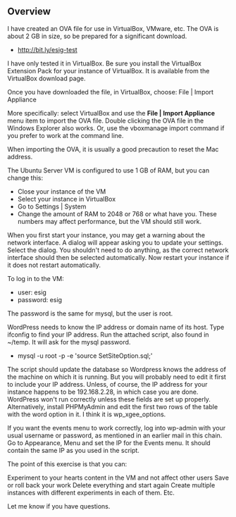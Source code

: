 ## Overview

I have created an OVA file for use in VirtualBox, VMware, etc. The OVA is about 2 GB in size, so be prepared for a significant download.

- <http://bit.ly/esig-test>

I have only tested it in VirtualBox. Be sure you install the VirtualBox Extension Pack for your instance of VirtualBox. It is available from the VirtualBox download page.

Once you have downloaded the file, in VirtualBox, choose: File | Import Appliance

More specifically: select VirtualBox and use the **File | Import Appliance** menu item to import the OVA file. Double clicking the OVA file in the Windows Explorer also works. Or, use the vboxmanage import command if you prefer to work at the command line.

When importing the OVA, it is usually a good precaution to reset the Mac address.

The Ubuntu Server VM is configured to use 1 GB of RAM, but you can change this:

- Close your instance of the VM
- Select your instance in VirtualBox
- Go to Settings | System
- Change the amount of RAM to 2048 or 768 or what have you. These numbers may affect performance, but the VM should still work.

When you first start your instance, you may get a warning about the network interface. A dialog will appear asking you to update your settings. Select the dialog. You shouldn't need to do anything, as the correct network interface should then be selected automatically. Now restart your instance if it does not restart automatically.

To log in to the VM:

- user: esig
- password: esig

The password is the same for mysql, but the user is root.

WordPress needs to know the IP address or domain name of its host. Type ifconfig to find your IP address. Run the attached script, also found in ~/temp. It will ask for the mysql password.

- mysql -u root -p -e 'source SetSiteOption.sql;'

The script should update the database so Wordpress knows the address of the machine on which it is running. But you will probably need to edit it first to include your IP address. Unless, of course, the IP address for your instance happens to be 192.168.2.28, in which case you are done. WordPress won't run correctly unless these fields are set up properly. Alternatively, install PHPMyAdmin and edit the first two rows of the table with the word option in it. I think it is wp_xgee_options.

If you want the events menu to work correctly, log into wp-admin with your usual username or password, as mentioned in an earlier mail in this chain.  Go to Appearance, Menu and set the IP for the Events menu. It should contain the same IP as you used in the script.

The point of this exercise is that you can:

Experiment to your hearts content in the VM and not affect other users
Save or roll back your work
Delete everything and start again
Create multiple instances with different experiments in each of them.
Etc.

Let me know if you have questions.
